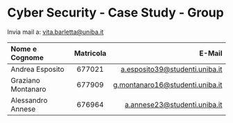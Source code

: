 # Cyber Security - Case Study - Group

Invia mail a: [vita.barletta@uniba.it](mailto:vita.barletta@uniba.it)

| Nome e Cognome     | Matricola |                          E-Mail |
| :----------------- | :-------: | ------------------------------: |
| Andrea Esposito    |  677021   |  a.esposito39@studenti.uniba.it |
| Graziano Montanaro |  677909   | g.montanaro16@studenti.uniba.it |
| Alessandro Annese  |  676964   |    a.annese23@studenti.uniba.it |
